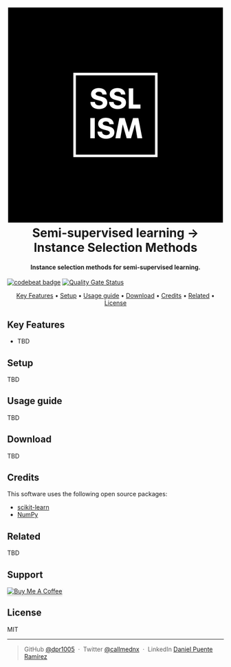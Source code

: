 
<h1 align="center">
  <br>
  <a href="https://github.com/dpr1005/Semisupervised-learning-and-instance
-selection-methods"><img src="./misc/logo.png" 
alt="ISMSSL by DNX"></a>
  <br>
  Semi-supervised learning → Instance Selection Methods 
  <br>
</h1>

<h4 align="center">Instance selection methods for semi-supervised learning.</h4>


 [![codebeat badge](https://codebeat.co/badges/e2f032d4-5205-4ece-8756-05b77a8d62cf)](https://codebeat.co/projects/github-com-dpr1005-semisupervised-learning-and-instance-selection-methods-main)
 [![Quality Gate Status](https://sonarcloud.io/api/project_badges/measure?project=dpr1005_Semisupervised-learning-and-instance-selection-methods&metric=alert_status)](https://sonarcloud.io/summary/new_code?id=dpr1005_Semisupervised-learning-and-instance-selection-methods)


<p align="center">
  <a href="#key-features">Key Features</a> •
  <a href="#setup">Setup</a> •
  <a href="#usage-guide">Usage guide</a> •
  <a href="#download">Download</a> •
  <a href="#credits">Credits</a> •
  <a href="#related">Related</a> •
  <a href="#license">License</a>
</p>



## Key Features

* TBD

## Setup

TBD

## Usage guide

TBD


## Download

TBD

## Credits

This software uses the following open source packages:

- [scikit-learn](https://sklearn.org)
- [NumPy](https://numpy.org)


## Related

TBD

## Support

<a href="https://buymeacoffee.com/danielpuente" target="_blank"><img src="https://www.buymeacoffee.com/assets/img/custom_images/purple_img.png" alt="Buy Me A Coffee" style="height: 41px !important;width: 174px !important;box-shadow: 0px 3px 2px 0px rgba(190, 190, 190, 0.5) !important;-webkit-box-shadow: 0px 3px 2px 0px rgba(190, 190, 190, 0.5) !important;" ></a>



## License

MIT

---

> GitHub [@dpr1005](https://github.com/dpr1005) &nbsp;&middot;&nbsp;
> Twitter [@callmednx](https://twitter.com/callmednx) &nbsp;&middot;&nbsp;
> LinkedIn [Daniel Puente Ramírez](https://www.linkedin.com/in/danielpuenteramirez/)

